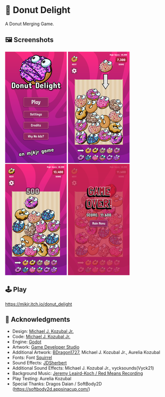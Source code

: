 # 🍩 Donut Delight
A Donut Merging Game.

## 🖼️ Screenshots

![Screenshot 1](screenshots/Screenshot-1.png)
![Screenshot 2](screenshots/Screenshot-2.png)
![Screenshot 3](screenshots/Screenshot-3.png)
![Screenshot 4](screenshots/Screenshot-4.png)

## 🕹️ Play

https://mjkjr.itch.io/donut_delight

## 👋 Acknowledgments

- Design: [Michael J. Kozubal Jr.](https://mjkjr.itch.io/)
- Code: [Michael J. Kozubal Jr.](https://github.com/mjkjr)
- Engine: [Godot](https://godotengine.org/)
- Artwork: [Game Developer Studio](https://www.gamedeveloperstudio.com/)
- Additional Artwork: [BDragon1727](https://bdragon1727.itch.io), Michael J. Kozubal Jr., Aurelia Kozubal
- Fonts: Font [Squirrel](https://www.fontsquirrel.com/)
- Sound Effects: [JDSherbert](https://jdsherbert.itch.io/)
- Additional Sound Effects: Michael J. Kozubal Jr., vycksounds(Vyck21)
- Background Music: [Jeremy Leaird-Koch / Red Means Recording](https://jjbbllkk.itch.io/)
- Play Testing: Aurelia Kozubal
- Special Thanks: Dragos Daian / SoftBody2D (https://softbody2d.appsinacup.com/)
